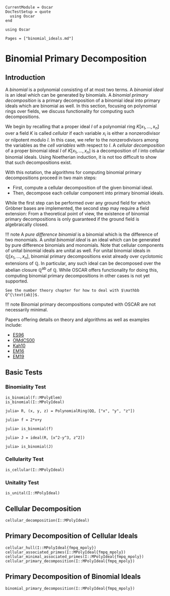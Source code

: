```@meta
CurrentModule = Oscar
DocTestSetup = quote
  using Oscar
end
```

```@setup oscar
using Oscar
```

```@contents
Pages = ["binomial_ideals.md"]
```

# Binomial Primary Decomposition

## Introduction

A *binomial* is a polynomial consisting of at most two terms. A *binomial ideal*
is an ideal which can be generated by binomials. A *binomial primary decomposition*
is a primary decomposition of a binomial ideal into primary ideals which are binomial
as well. In this section, focusing on polynomial rings over fields, we discuss functionality
for computing such decompositions.

We begin by recalling that a proper ideal $I$ of a polynomial ring $K[x_1, \dots, x_n]$ over a
field $K$ is called *cellular* if each variable $x_i$ is either a nonzerodivisor or nilpotent modulo $I$.
In this case, we refer to the nonzerodivisors among the variables as the *cell variables* with respect to $I$.
A *cellular decomposition* of a proper binomial ideal $I$ of $K[x_1, \dots, x_n]$ is a decomposition of $I$ into cellular binomial ideals.
Using Noetherian induction, it is not too difficult to show that such decompositions exist. 

With this notation, the algorithms for computing binomial primary decompositions proceed in two main steps:

- First, compute a cellular decomposition of the given binomial ideal.
- Then, decompose each cellular component into primary binomial ideals.

While the first step can be performed over any ground field for which Gröbner bases are implemented, the second step may require a field extension: From a theoretical point of view, the existence of binomial primary decompositions is only guaranteed if the ground field is algebraically closed.

!!! note
    A *pure difference binomial* is a binomial which is the difference of two monomials. A *unital binomial ideal* is an ideal which can be generated by pure difference binomials and monomials. Note that cellular components of unital binomial ideals are unital as well. For unital binomial ideals in $\mathbb Q[x_1, \dots, x_n]$, binomial primary decompositions exist already over cyclotomic extensions of $\mathbb Q$. In particular, any such ideal can be decomposed over the abelian closure $\mathbb Q^{\text{ab}}$ of $\mathbb Q$. While OSCAR offers functionality for doing this, computing  binomial primary decompositions  in other cases is not yet supported. 

    See the number theory chapter for how to deal with $\mathbb Q^{\text{ab}}$.
!!! note
    Binomial primary decompositions computed with OSCAR are not necessarily minimal.

Papers offering details on theory and algorithms as well as examples include:

- [ES96](@cite)
- [OMdCS00](@cite)
- [Kah10](@cite)
- [EM16](@cite)
- [EM19](@cite)

## Basic Tests

### Binomiality Test

```@docs
is_binomial(f::MPolyElem)
is_binomial(I::MPolyIdeal)
```
```jldoctest
julia> R, (x, y, z) = PolynomialRing(QQ, ["x", "y", "z"])

julia> f = 2*x+y

julia> is_binomial(f)

julia> J = ideal(R, [x^2-y^3, z^2])

julia> is_binomial(J)

```

### Cellularity Test

```@docs
is_cellular(I::MPolyIdeal)
```

### Unitality Test

```@docs
is_unital(I::MPolyIdeal)
```



## Cellular Decomposition

```@docs
cellular_decomposition(I::MPolyIdeal)
```

## Primary Decomposition of Cellular Ideals

```@docs
cellular_hull(I::MPolyIdeal{fmpq_mpoly})
cellular_associated_primes(I::MPolyIdeal{fmpq_mpoly})
cellular_minimal_associated_primes(I::MPolyIdeal{fmpq_mpoly})
cellular_primary_decomposition(I::MPolyIdeal{fmpq_mpoly})
```

## Primary Decomposition of Binomial  Ideals

```@docs
binomial_primary_decomposition(I::MPolyIdeal{fmpq_mpoly})
```


